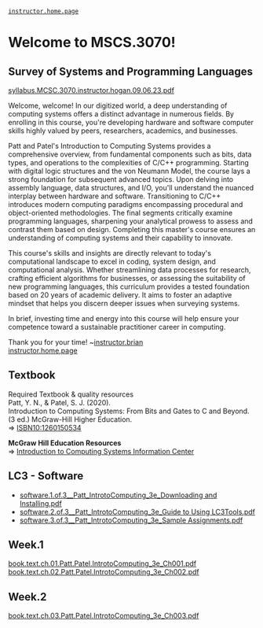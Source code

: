 [`instructor.home.page`](https://github.com/bbe2/instructor.brian)  

# Welcome to MSCS.3070!  
## Survey of Systems and Programming Languages  
[syllabus.MCSC.3070.instructor.hogan.09.06.23.pdf](https://github.com/bbe2/instructor.brian/files/12571395/syllabus.MCSC.3070.instructor.hogan.09.06.23.pdf)  

Welcome, welcome! In our digitized world, a deep understanding of computing systems offers a distinct advantage in numerous fields. By enrolling in this course, you're developing hardware and software computer skills highly valued by peers, researchers, academics, and businesses. 

Patt and Patel's Introduction to Computing Systems provides a comprehensive overview, from fundamental components such as bits, data types, and operations to the complexities of C/C++ programming. Starting with digital logic structures and the von Neumann Model, the course lays a strong foundation for subsequent advanced topics. Upon delving into assembly language, data structures, and I/O, you'll understand the nuanced interplay between hardware and software. Transitioning to C/C++ introduces modern computing paradigms encompassing procedural and object-oriented methodologies. The final segments critically examine programming languages, sharpening your analytical prowess to assess and contrast them based on design. Completing this master's course ensures an understanding of computing systems and their capability to innovate.  

This course's skills and insights are directly relevant to today's computational landscape to excel in coding, system design, and computational analysis. Whether streamlining data processes for research, crafting efficient algorithms for businesses, or assessing the suitability of new programming languages, this curriculum provides a tested foundation based on 20 years of academic delivery. It aims to foster an adaptive mindset that helps you discern deeper issues when surveying systems. 

In brief, investing time and energy into this course will help ensure your competence toward a sustainable practitioner career in computing.   

Thank you for your time!  ~[instructor.brian](bhogan@clarku.edu)  
[instructor.home.page](https://github.com/bbe2/instructor.brian)

## Textbook  
Required Textbook & quality resources  
Patt, Y. N., & Patel, S. J. (2020).  
Introduction to Computing Systems: From Bits and Gates to C and Beyond. (3 ed.) McGraw-Hill Higher Education.  
=> [ISBN10:1260150534](https://www.mheducation.com/highered/product/introduction-computing-systems-bits-gates-c-c-beyond-patt-patel/M9781260150537.htm)  

**McGraw Hill Education Resources**  
=> [Introduction to Computing Systems Information Center](https://highered.mheducation.com/sites/1260150534/information_center_view0/)   

## LC3 - Software  
- [software.1.of.3__Patt_IntrotoComputing_3e_Downloading and Installing.pdf](https://github.com/bbe2/instructor.brian/files/12571010/software.1.of.3__Patt_IntrotoComputing_3e_Downloading.and.Installing.pdf)
- [software.2.of.3__Patt_IntrotoComputing_3e_Guide to Using LC3Tools.pdf](https://github.com/bbe2/instructor.brian/files/12571011/software.2.of.3__Patt_IntrotoComputing_3e_Guide.to.Using.LC3Tools.pdf)  
- [software.3.of.3__Patt_IntrotoComputing_3e_Sample Assignments.pdf](https://github.com/bbe2/instructor.brian/files/12571012/software.3.of.3__Patt_IntrotoComputing_3e_Sample.Assignments.pdf)  


## Week.1  
[book.text.ch.01.Patt.Patel.IntrotoComputing_3e_Ch001.pdf](https://github.com/bbe2/instructor.brian/files/12571148/book.text.ch.01.Patt.Patel.IntrotoComputing_3e_Ch001.pdf)  
[book.text.ch.02.Patt.Patel.IntrotoComputing_3e_Ch002.pdf](https://github.com/bbe2/instructor.brian/files/12571149/book.text.ch.02.Patt.Patel.IntrotoComputing_3e_Ch002.pdf)   

## Week.2  
[book.text.ch.03.Patt.Patel.IntrotoComputing_3e_Ch003.pdf](https://github.com/bbe2/instructor.brian/files/12571151/book.text.ch.03.Patt.Patel.IntrotoComputing_3e_Ch003.pdf)  


